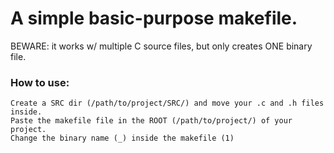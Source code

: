 # A simple basic-purpose makefile.
BEWARE: it works w/ multiple C source files, but only creates ONE binary file.

### How to use:
```
Create a SRC dir (/path/to/project/SRC/) and move your .c and .h files inside.
Paste the makefile file in the ROOT (/path/to/project/) of your project.
Change the binary name (_) inside the makefile (1)
```
